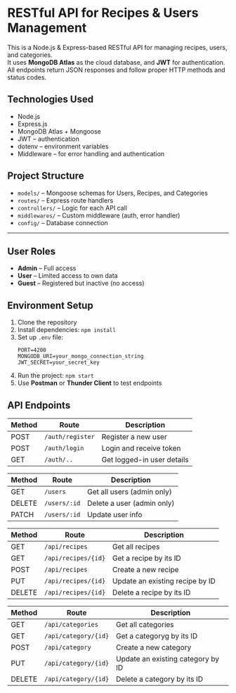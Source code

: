 # RESTful API for Recipes & Users Management

This is a Node.js & Express-based RESTful API for managing recipes, users, and categories.  
It uses **MongoDB Atlas** as the cloud database, and **JWT** for authentication.  
All endpoints return JSON responses and follow proper HTTP methods and status codes.


##  Technologies Used

- Node.js
- Express.js
- MongoDB Atlas + Mongoose
- JWT – authentication
- dotenv – environment variables
- Middleware – for error handling and authentication


##  Project Structure

- `models/` – Mongoose schemas for Users, Recipes, and Categories
- `routes/` – Express route handlers
- `controllers/` – Logic for each API call
- `middlewares/` – Custom middleware (auth, error handler)
- `config/` – Database connection

---

##  User Roles

- **Admin** – Full access
- **User** – Limited access to own data
- **Guest** – Registered but inactive (no access)


##  Environment Setup

1. Clone the repository
2. Install dependencies: `npm install`
3. Set up `.env` file:
    ```env
    PORT=4200
    MONGODB_URI=your_mongo_connection_string
    JWT_SECRET=your_secret_key
    ```
4. Run the project: `npm start`
5. Use **Postman** or **Thunder Client** to test endpoints

## API Endpoints

| Method | Route            | Description                |
| ------ | ---------------- | -------------------------- |
| POST   | `/auth/register` | Register a new user        |
| POST   | `/auth/login`    | Login and receive token    |
| GET    | `/auth/..`       | Get logged-in user details |


| Method | Route        | Description                |
| ------ | ------------ | -------------------------- |
| GET    | `/users`     | Get all users (admin only) |
| DELETE | `/users/:id` | Delete a user (admin only) |
| PATCH  | `/users/:id` | Update user info           |

| Method | Route               | Description                     |
| ------ | ------------------- | ------------------------------- |
| GET    | `/api/recipes`      | Get all recipes                 |
| GET    | `/api/recipes/{id}` | Get a recipe by its ID          |
| POST   | `/api/recipes`      | Create a new recipe             |
| PUT    | `/api/recipes/{id}` | Update an existing recipe by ID |
| DELETE | `/api/recipes/{id}` | Delete a recipe by its ID       |

| Method | Route            | Description                  |
| ------ | ---------------- | ---------------------------- |
| GET    | `/api/categories` | Get all categories                 |
| GET    | `/api/category/{id}` | Get a categoryg by its ID          |
| POST   | `/api/category`      | Create a new category             |
| PUT    | `/api/category/{id}` | Update an existing category by ID |
| DELETE | `/api/category/{id}` | Delete a category by its ID       |

